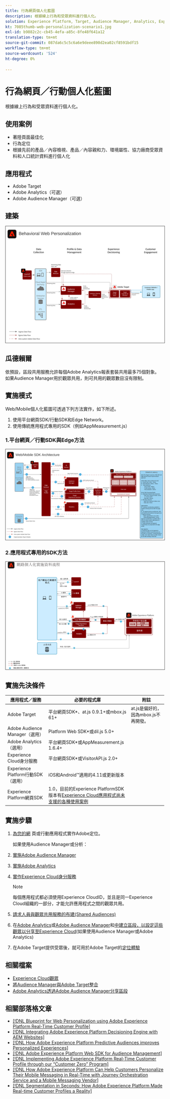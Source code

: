 ```yaml
---
title: 行為網頁個人化藍圖
description: 根據線上行為和受眾資料進行個人化。
solution: Experience Platform, Target, Audience Manager, Analytics, Experience Cloud Services, Data Collection
kt: 7085thumb-web-personalization-scenario1.jpg
exl-id: b9882c2c-cb45-4efa-a85c-8fe48f641a12
translation-type: tm+mt
source-git-commit: 087da6c5c5c6a6e9deee890d2ea02cf8591bdf15
workflow-type: tm+mt
source-wordcount: '524'
ht-degree: 0%

---
```


# 行為網頁／行動個人化藍圖

根據線上行為和受眾資料進行個人化。

## 使用案例

* 著陸頁面最佳化
* 行為定位
* 根據先前的產品／內容檢視、產品／內容親和力、環境屬性、協力廠商受眾資料和人口統計資料進行個人化

## 應用程式

* Adobe Target
* Adobe Analytics（可選）
* Adobe Audience Manager（可選）

## 建築

<img src="assets/personalization.svg" alt="行為網站個人化藍圖的參考架構" style="border:1px solid #4a4a4a" />


## 瓜德賴爾

依預設，區段共用服務允許每個Adobe Analytics報表套裝共用最多75個對象。 如果Audience Manager用於觀眾共用，則可共用的觀眾數目沒有限制。 

## 實施模式

Web/Mobile個人化藍圖可透過下列方法實作，如下所述。

1. 使用平台網頁SDK/行動SDK和Edge Network。
1. 使用傳統應用程式專用的SDK（例如AppMeasurement.js）

### 1.平台網頁／行動SDK與Edge方法

<img src="assets/websdkflow.svg" alt="平台網頁SDK/行動SDK與Edge網路方法的參考架構" style="border:1px solid #4a4a4a" />

### 2.應用程式專用的SDK方法

<img src="assets/appsdkflow.png" alt="應用程式專用SDK方法的參考架構" style="border:1px solid #4a4a4a" />




## 實施先決條件

| 應用程式／服務 | 必要的程式庫 | 附註 |
|---|---|---|
| Adobe Target | 平台網頁SDK*、at.js 0.9.1+或mbox.js 61+ | at.js是偏好的，因為mbox.js不再開發。 |
| Adobe Audience Manager（選用） | Platform Web SDK*或dil.js 5.0+ |  |
| Adobe Analytics（選用） | 平台網頁SDK*或AppMeasurement.js 1.6.4+ |  |
| Experience Cloud身分服務 | 平台網頁SDK*或VisitorAPI.js 2.0+ |  |
| Experience Platform行動SDK（選用） | iOS和Android™適用的4.11或更新版本 |  |
| Experience Platform網頁SDK | 1.0，目前的Experience PlatformSDK版本有[Experience Cloud應用程式尚未支援的各種使用案例](https://github.com/adobe/alloy/projects/5) |  |

## 實施步驟

1. [為您的網](https://experienceleague.adobe.com/docs/target/using/implement-target/implementing-target.html) 頁或行動應用程式實作Adobe定位。

   如果使用Audience Manager或分析：

1. [實施Adobe Audience Manager](https://experienceleague.adobe.com/docs/audience-manager/user-guide/implementation-integration-guides/implement-audience-manager.html)
1. [實施Adobe Analytics](https://experienceleague.adobe.com/docs/analytics/implementation/home.html)
1. [實作Experience Cloud身分服務](https://experienceleague.adobe.com/docs/id-service/using/implementation/implementation-guides.html)

   >[!NOTE]
   >
   >每個應用程式都必須使用Experience CloudID，並且是同一Experience Cloud組織的一部分，才能允許應用程式之間的觀眾共用。

1. [請求人員與觀眾共用服務的布建(Shared Audiences)](https://www.adobe.com/go/audiences)
1. 在[Adobe Analytics](https://experienceleague.adobe.com/docs/analytics/components/segmentation/segmentation-workflow/seg-build.html)或[Adobe Audience Manager](https://experienceleague.adobe.com/docs/audience-manager/user-guide/features/segments/segment-builder.html)和[中建立區段，以設定這些觀眾以分享至Experience Cloud](https://experienceleague.adobe.com/docs/analytics/components/segmentation/segmentation-workflow/seg-publish.html)(如果使用Audience Manager或Adobe Analytics)
1. 在Adobe Target提供受眾後，就可用於Adobe Target的[定位體驗](https://experienceleague.adobe.com/docs/target/using/audiences/target.html)

## 相關檔案

* [Experience Cloud觀眾](https://experienceleague.adobe.com/docs/core-services/interface/audiences/audience-library.html)
* [將Audience Manager與Adobe Target整合](https://experienceleague.adobe.com/docs/audience-manager/user-guide/implementation-integration-guides/integration-other-solutions/aam-target-integration.html)
* [Adobe Analytics透過Adobe Audience Manager分享區段](https://experienceleague.adobe.com/docs/analytics/components/segmentation/segmentation-workflow/seg-publish.html)


## 相關部落格文章

* [[!DNL Blueprint for Web Personalization using Adobe Experience Platform Real-Time Customer Profile]](https://medium.com/adobetech/blueprint-for-web-personalization-using-adobe-experience-platform-real-time-customer-profile-fef2ce7a4b2f)
* [[!DNL Integrating Adobe Experience Platform Decisioning Engine with AEM Websites]](https://jaeness.medium.com/integrating-adobe-experience-platform-decisioning-engine-with-aem-websites-9c222acd12e2)
* [[!DNL How Adobe Experience Platform Predictive Audiences improves Personalized Experiences]](https://medium.com/adobetech/how-adobe-experience-platform-predictive-audiences-improves-personalized-experiences-1f75a60cb7a3)
* [[!DNL Adobe Experience Platform Web SDK for Audience Management]](https://medium.com/adobetech/adobe-experience-platform-web-sdk-for-audience-management-751fa6d063bc)
* [[!DNL Implementing Adobe Experience Platform Real-Time Customer Profile through our “Customer Zero” Program]](https://medium.com/adobetech/implementing-adobe-experience-platform-real-time-customer-profile-through-our-customer-zero-32e7cd952896)
* [[!DNL How Adobe Experience Platform Can Help Customers Personalize Their Mobile Messaging in Real-Time with Journey Orchestration Service and a Mobile Messaging Vendor]](https://medium.com/adobetech/how-adobe-experience-platform-helped-a-client-personalize-their-mobile-messaging-in-real-time-with-7d634aefa098)
* [[!DNL Segmentation in Seconds: How Adobe Experience Platform Made Real-time Customer Profiles a Reality]](https://medium.com/adobetech/segmentation-in-seconds-how-adobe-experience-platform-made-real-time-customer-profiles-a-reality-a7a8552b0847)
